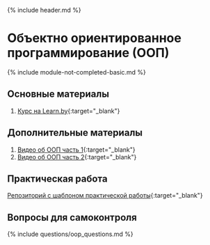 {% include header.md %}

Объектно ориентированное программирование (ООП)
===
{% include module-not-completed-basic.md %}

Основные материалы
---------------------
1. [Курс на Learn.by](https://learn.by/courses/course-v1:EPAM+JC+ext1/courseware){:target="_blank"}

Дополнительные материалы
---------------------
1. [Видео об ООП часть 1](https://www.youtube.com/watch?v=dLVquhA3TQ8){:target="_blank"}
1. [Видео об ООП часть 2](https://www.youtube.com/watch?v=sCTjjkA70ec){:target="_blank"}

Практическая работа
---------------------
[Репозиторий с шаблоном практической работы](https://github.com/java-online-course/java-oop-template){:target="_blank"}

Вопросы для самоконтроля
---------------------
{% include questions/oop_questions.md %}
